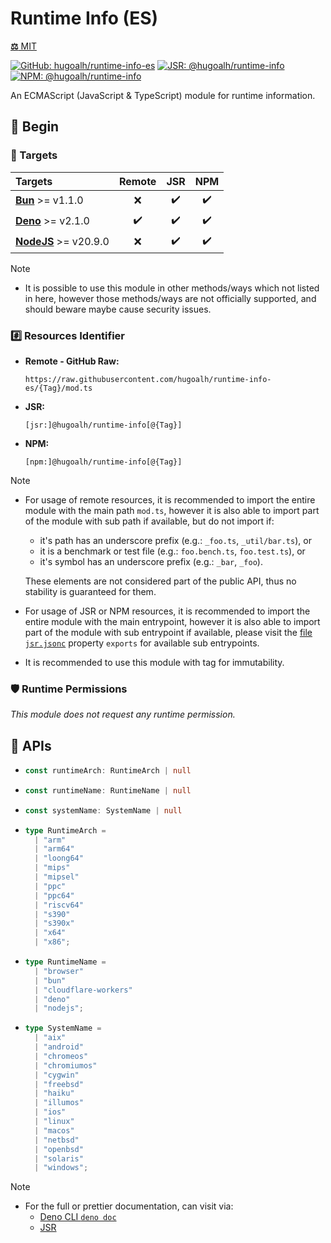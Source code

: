 # Runtime Info (ES)

[**⚖️** MIT](./LICENSE.md)

[![GitHub: hugoalh/runtime-info-es](https://img.shields.io/github/v/release/hugoalh/runtime-info-es?label=hugoalh/runtime-info-es&labelColor=181717&logo=github&logoColor=ffffff&sort=semver&style=flat "GitHub: hugoalh/runtime-info-es")](https://github.com/hugoalh/runtime-info-es)
[![JSR: @hugoalh/runtime-info](https://img.shields.io/jsr/v/@hugoalh/runtime-info?label=@hugoalh/runtime-info&labelColor=F7DF1E&logo=jsr&logoColor=000000&style=flat "JSR: @hugoalh/runtime-info")](https://jsr.io/@hugoalh/runtime-info)
[![NPM: @hugoalh/runtime-info](https://img.shields.io/npm/v/@hugoalh/runtime-info?label=@hugoalh/runtime-info&labelColor=CB3837&logo=npm&logoColor=ffffff&style=flat "NPM: @hugoalh/runtime-info")](https://www.npmjs.com/package/@hugoalh/runtime-info)

An ECMAScript (JavaScript & TypeScript) module for runtime information.

## 🔰 Begin

### 🎯 Targets

| **Targets** | **Remote** | **JSR** | **NPM** |
|:--|:-:|:-:|:-:|
| **[Bun](https://bun.sh/)** >= v1.1.0 | ❌ | ✔️ | ✔️ |
| **[Deno](https://deno.land/)** >= v2.1.0 | ✔️ | ✔️ | ✔️ |
| **[NodeJS](https://nodejs.org/)** >= v20.9.0 | ❌ | ✔️ | ✔️ |

> [!NOTE]
> - It is possible to use this module in other methods/ways which not listed in here, however those methods/ways are not officially supported, and should beware maybe cause security issues.

### #️⃣ Resources Identifier

- **Remote - GitHub Raw:**
  ```
  https://raw.githubusercontent.com/hugoalh/runtime-info-es/{Tag}/mod.ts
  ```
- **JSR:**
  ```
  [jsr:]@hugoalh/runtime-info[@{Tag}]
  ```
- **NPM:**
  ```
  [npm:]@hugoalh/runtime-info[@{Tag}]
  ```

> [!NOTE]
> - For usage of remote resources, it is recommended to import the entire module with the main path `mod.ts`, however it is also able to import part of the module with sub path if available, but do not import if:
>
>   - it's path has an underscore prefix (e.g.: `_foo.ts`, `_util/bar.ts`), or
>   - it is a benchmark or test file (e.g.: `foo.bench.ts`, `foo.test.ts`), or
>   - it's symbol has an underscore prefix (e.g.: `_bar`, `_foo`).
>
>   These elements are not considered part of the public API, thus no stability is guaranteed for them.
> - For usage of JSR or NPM resources, it is recommended to import the entire module with the main entrypoint, however it is also able to import part of the module with sub entrypoint if available, please visit the [file `jsr.jsonc`](./jsr.jsonc) property `exports` for available sub entrypoints.
> - It is recommended to use this module with tag for immutability.

### 🛡️ Runtime Permissions

*This module does not request any runtime permission.*

## 🧩 APIs

- ```ts
  const runtimeArch: RuntimeArch | null
  ```
- ```ts
  const runtimeName: RuntimeName | null
  ```
- ```ts
  const systemName: SystemName | null
  ```
- ```ts
  type RuntimeArch =
    | "arm"
    | "arm64"
    | "loong64"
    | "mips"
    | "mipsel"
    | "ppc"
    | "ppc64"
    | "riscv64"
    | "s390"
    | "s390x"
    | "x64"
    | "x86";
  ```
- ```ts
  type RuntimeName =
    | "browser"
    | "bun"
    | "cloudflare-workers"
    | "deno"
    | "nodejs";
  ```
- ```ts
  type SystemName =
    | "aix"
    | "android"
    | "chromeos"
    | "chromiumos"
    | "cygwin"
    | "freebsd"
    | "haiku"
    | "illumos"
    | "ios"
    | "linux"
    | "macos"
    | "netbsd"
    | "openbsd"
    | "solaris"
    | "windows";
  ```

> [!NOTE]
> - For the full or prettier documentation, can visit via:
>   - [Deno CLI `deno doc`](https://docs.deno.com/runtime/reference/cli/documentation_generator/)
>   - [JSR](https://jsr.io/@hugoalh/runtime-info)
